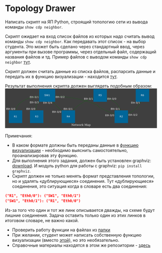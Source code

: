# Topology Drawer

Написать скрипт на ЯП Python, строящий топологию сети из вывода команды `show cdp neighbor`.

Скрипт ожидает на вход список файлов из которых надо считать вывод команды `show cdp neighbor`. Как передавать этот список - на выбор студента. Это может быть сделано через стандартный ввод, через аргументы при вызове программы, через отдельный файл, содержащий названия файлов и тд. Пример файлов с выводом команды `show cdp neighbor` [тут](./src/out).

Скрипт должен считать данные из списка файлов, распарсить данные и передать их в функцию визуализации - находится [тут](./src/draw_network_graph.py).

Результат выполнения скрипта должен выглядеть подобным образом:
![example](./pics/example.png)

Примечания:

* В каком формате должны быть переданы данные в [функцию визуализации](./src/draw_network_graph.py) - необходимо выяснить самостоятельно, проанализировав эту функцию.
* Для выполнения этого задания, должен быть установлен graphviz: [download](https://graphviz.org/download/). И модуль python для работы с graphviz: `pip install graphviz`.
* Скрипт должен не только менять формат представления топологии, но и удалять «дублирующиеся» соединения. Тут «дублирующиеся» соединения, это ситуация когда в словаре есть два соединения:

```json
("R1", "Eth0/0"): ("SW1", "Eth0/1")
("SW1", "Eth0/1"): ("R1", "Eth0/0")
```

Из-за того что один и тот же линк описывается дважды, на схеме будут лишние соединения. Задача оставить только один из этих линков в итоговом словаре, не важно какой.

* Проверить работу функции на файлах из [папки](./src/out)
* При желании, студент может написать собственную функцию визуализации (вместо [этой](./src/draw_network_graph.py)), но это необязательно.
* Справочные материалы находятся в этом же репозитории - [здесь](https://github.com/lapetitemort-repos/python_course/tree/main/lectures)
